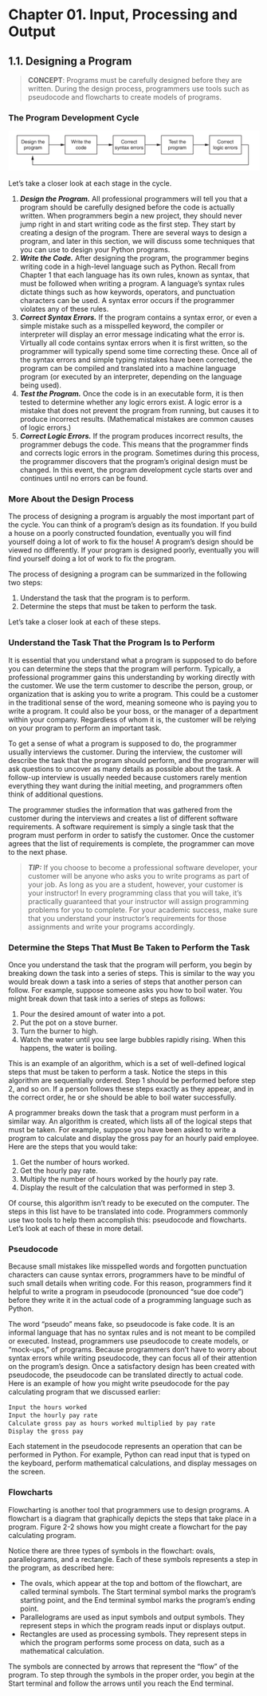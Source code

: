# Chapter 01. Input, Processing and Output

## 1.1. Designing a Program

> **CONCEPT**: Programs must be carefully designed before they are written. During the design process, programmers use tools such as pseudocode and flowcharts to create models of programs.

### The Program Development Cycle

![The_program_development_cycle](/Chapter01._Input_Processing_Output/development_cycle.png)

Let’s take a closer look at each stage in the cycle.

1. ***Design the Program.*** All professional programmers will tell you that a program should be carefully designed before the code is actually written. When programmers begin a new project, they should never jump right in and start writing code as the first step. They start by creating a design of the program. There are several ways to design a program, and later in this section, we will discuss some techniques that you can use to design your Python programs.
2. ***Write the Code.*** After designing the program, the programmer begins writing code in a high-level language such as Python. Recall from Chapter 1 that each language has its own rules, known as syntax, that must be followed when writing a program. A language’s syntax rules dictate things such as how keywords, operators, and punctuation characters can be used. A syntax error occurs if the programmer violates any of these rules.
3. ***Correct Syntax Errors.*** If the program contains a syntax error, or even a simple mistake such as a misspelled keyword, the compiler or interpreter will display an error message indicating what the error is. Virtually all code contains syntax errors when it is first written, so the programmer will typically spend some time correcting these. Once all of the syntax errors and simple typing mistakes have been corrected, the program can be compiled and translated into a machine language program (or executed by an interpreter, depending on the language being used).
4. ***Test the Program.*** Once the code is in an executable form, it is then tested to determine whether any logic errors exist. A logic error is a mistake that does not prevent the program from running, but causes it to produce incorrect results. (Mathematical mistakes are common causes of logic errors.)
5. ***Correct Logic Errors.*** If the program produces incorrect results, the programmer debugs the code. This means that the programmer finds and corrects logic errors in the program. Sometimes during this process, the programmer discovers that the program’s original design must be changed. In this event, the program development cycle starts over and continues until no errors can be found.

### More About the Design Process

The process of designing a program is arguably the most important part of the cycle. You can think of a program’s design as its foundation. If you build a house on a poorly constructed foundation, eventually you will find yourself doing a lot of work to fix the house! A program’s design should be viewed no differently. If your program is designed poorly, eventually you will find yourself doing a lot of work to fix the program.

The process of designing a program can be summarized in the following two steps:

1. Understand the task that the program is to perform.
2. Determine the steps that must be taken to perform the task.

Let’s take a closer look at each of these steps.

### Understand the Task That the Program Is to Perform

It is essential that you understand what a program is supposed to do before you can determine the steps that the program will perform. Typically, a professional programmer gains this understanding by working directly with the customer. We use the term customer to describe the person, group, or organization that is asking you to write a program. This could be a customer in the traditional sense of the word, meaning someone who is paying you to write a program. It could also be your boss, or the manager of a department within your company. Regardless of whom it is, the customer will be relying on your program to perform an important task.

To get a sense of what a program is supposed to do, the programmer usually interviews the customer. During the interview, the customer will describe the task that the program should perform, and the programmer will ask questions to uncover as many details as possible about the task. A follow-up interview is usually needed because customers rarely mention everything they want during the initial meeting, and programmers often think of additional questions.

The programmer studies the information that was gathered from the customer during the interviews and creates a list of different software requirements. A software requirement is simply a single task that the program must perform in order to satisfy the customer. Once the customer agrees that the list of requirements is complete, the programmer can move to the next phase.

> ***TIP:*** If you choose to become a professional software developer, your customer will be anyone who asks you to write programs as part of your job. As long as you are a student, however, your customer is your instructor! In every programming class that you will take, it’s practically guaranteed that your instructor will assign programming problems for you to complete. For your academic success, make sure that you understand your instructor’s requirements for those assignments and write your programs accordingly.

### Determine the Steps That Must Be Taken to Perform the Task

Once you understand the task that the program will perform, you begin by breaking down the task into a series of steps. This is similar to the way you would break down a task into a series of steps that another person can follow. For example, suppose someone asks you how to boil water. You might break down that task into a series of steps as follows:

1. Pour the desired amount of water into a pot.
2. Put the pot on a stove burner.
3. Turn the burner to high.
4. Watch the water until you see large bubbles rapidly rising. When this happens, the water is boiling.

This is an example of an algorithm, which is a set of well-defined logical steps that must be taken to perform a task. Notice the steps in this algorithm are sequentially ordered. Step 1 should be performed before step 2, and so on. If a person follows these steps exactly as they appear, and in the correct order, he or she should be able to boil water successfully.

A programmer breaks down the task that a program must perform in a similar way. An algorithm is created, which lists all of the logical steps that must be taken. For example, suppose you have been asked to write a program to calculate and display the gross pay for an hourly paid employee. Here are the steps that you would take:

1. Get the number of hours worked.
2. Get the hourly pay rate.
3. Multiply the number of hours worked by the hourly pay rate.
4. Display the result of the calculation that was performed in step 3.

Of course, this algorithm isn’t ready to be executed on the computer. The steps in this list have to be translated into code. Programmers commonly use two tools to help them accomplish this: pseudocode and flowcharts. Let’s look at each of these in more detail.

### Pseudocode

Because small mistakes like misspelled words and forgotten punctuation characters can cause syntax errors, programmers have to be mindful of such small details when writing code. For this reason, programmers find it helpful to write a program in pseudocode (pronounced “sue doe code”) before they write it in the actual code of a programming language such as Python.

The word “pseudo” means fake, so pseudocode is fake code. It is an informal language that has no syntax rules and is not meant to be compiled or executed. Instead, programmers use pseudocode to create models, or “mock-ups,” of programs. Because programmers don’t have to worry about syntax errors while writing pseudocode, they can focus all of their attention on the program’s design. Once a satisfactory design has been created with pseudocode, the pseudocode can be translated directly to actual code. Here is an example of how you might write pseudocode for the pay calculating program that we discussed earlier:

```text
Input the hours worked
Input the hourly pay rate
Calculate gross pay as hours worked multiplied by pay rate
Display the gross pay
```

Each statement in the pseudocode represents an operation that can be performed in Python. For example, Python can read input that is typed on the keyboard, perform mathematical calculations, and display messages on the screen.

### Flowcharts

Flowcharting is another tool that programmers use to design programs. A flowchart is a diagram that graphically depicts the steps that take place in a program. Figure 2-2 shows how you might create a flowchart for the pay calculating program.

Notice there are three types of symbols in the flowchart: ovals, parallelograms, and a rectangle. Each of these symbols represents a step in the program, as described here:

- The ovals, which appear at the top and bottom of the flowchart, are called terminal symbols. The Start terminal symbol marks the program’s starting point, and the End terminal symbol marks the program’s ending point.
- Parallelograms are used as input symbols and output symbols. They represent steps in which the program reads input or displays output.
- Rectangles are used as processing symbols. They represent steps in which the program performs some process on data, such as a mathematical calculation.

The symbols are connected by arrows that represent the “flow” of the program. To step through the symbols in the proper order, you begin at the Start terminal and follow the arrows until you reach the End terminal.
